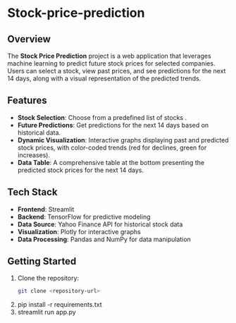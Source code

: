 # Stock-price-prediction

## Overview

The **Stock Price Prediction** project is a web application that leverages machine learning to predict future stock prices for selected companies. Users can select a stock, view past prices, and see predictions for the next 14 days, along with a visual representation of the predicted trends.

## Features

- **Stock Selection**: Choose from a predefined list of stocks .
- **Future Predictions**: Get predictions for the next 14 days based on historical data.
- **Dynamic Visualization**: Interactive graphs displaying past and predicted stock prices, with color-coded trends (red for declines, green for increases).
- **Data Table**: A comprehensive table at the bottom presenting the predicted stock prices for the next 14 days.

## Tech Stack

- **Frontend**: Streamlit
- **Backend**: TensorFlow for predictive modeling
- **Data Source**: Yahoo Finance API for historical stock data
- **Visualization**: Plotly for interactive graphs
- **Data Processing**: Pandas and NumPy for data manipulation

## Getting Started

1. Clone the repository:
   ```bash
   git clone <repository-url>
2. pip install -r requirements.txt
3. streamlit run app.py
